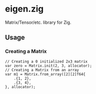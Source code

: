 # eigen.zig

Matrix/Tensor/etc. library for Zig.

## Usage
### Creating a Matrix
```zig
// Creating a 0 initialized 2x3 matrix
var zero = Matrix.init(2, 3, allocator);
// Creating a Matrix from an array
var m1 = Matrix.from_array([2][2]f64{
    .{1, 2},
    .{3, 4},
}, allocator);
```

